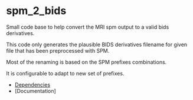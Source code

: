 <!--

When you have set up your repo

**Unit tests and coverage**

[![](https://img.shields.io/badge/Octave-CI-blue?logo=Octave&logoColor=white)](https://github.com/Remi-gau/template_matlab_analysis/actions)
![](https://github.com/Remi-gau/template_matlab_analysis/workflows/CI/badge.svg)

[![codecov](https://codecov.io/gh/Remi-gau/template_matlab_analysis/branch/master/graph/badge.svg)](https://codecov.io/gh/Remi-gau/template_matlab_analysis)

**Miss_hit linter**

[![Build Status](https://travis-ci.com/Remi-gau/template_matlab_analysis.svg?branch=master)](https://travis-ci.com/Remi-gau/template_matlab_analysis)

-->
# spm_2_bids

Small code base to help convert the MRI spm output to a valid bids derivatives.

This code only generates the plausible BIDS derivatives filename for given file that has
been preprocessed with SPM.

Most of the renaming is based on the SPM prefixes combinations.

It is configurable to adapt to new set of prefixes.

- [Dependencies](./lib/README.md)
- [Documentation]